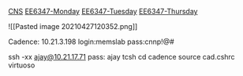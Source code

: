 [CNS](https://meet.google.com/auf-kvwa-bkx?pli=1&authuser=4)
[EE6347-Monday](https://meet.google.com/sva-pyvh-vqg?pli=1&authuser=4)
[EE6347-Tuesday](https://meet.google.com/ktc-xvun-njd?pli=1&authuser=4)
[EE6347-Thursday](https://meet.google.com/ybi-xfys-udn?pli=1&authuser=4)


![[Pasted image 20210427120352.png]]

Cadence:
10.21.3.198
login:memslab
pass:cnnp!@#

ssh -xx ajay@10.21.17.71
pass: ajay
tcsh
cd cadence
source cad.cshrc
virtuoso



